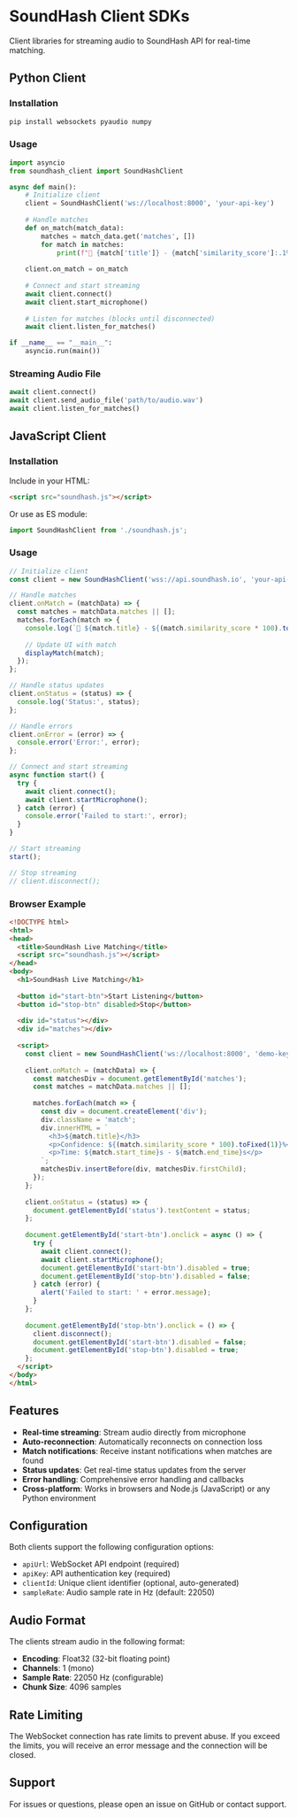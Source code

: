 # SoundHash Client SDKs

Client libraries for streaming audio to SoundHash API for real-time matching.

## Python Client

### Installation

```bash
pip install websockets pyaudio numpy
```

### Usage

```python
import asyncio
from soundhash_client import SoundHashClient

async def main():
    # Initialize client
    client = SoundHashClient('ws://localhost:8000', 'your-api-key')
    
    # Handle matches
    def on_match(match_data):
        matches = match_data.get('matches', [])
        for match in matches:
            print(f"🎵 {match['title']} - {match['similarity_score']:.1%}")
    
    client.on_match = on_match
    
    # Connect and start streaming
    await client.connect()
    await client.start_microphone()
    
    # Listen for matches (blocks until disconnected)
    await client.listen_for_matches()

if __name__ == "__main__":
    asyncio.run(main())
```

### Streaming Audio File

```python
await client.connect()
await client.send_audio_file('path/to/audio.wav')
await client.listen_for_matches()
```

## JavaScript Client

### Installation

Include in your HTML:

```html
<script src="soundhash.js"></script>
```

Or use as ES module:

```javascript
import SoundHashClient from './soundhash.js';
```

### Usage

```javascript
// Initialize client
const client = new SoundHashClient('wss://api.soundhash.io', 'your-api-key');

// Handle matches
client.onMatch = (matchData) => {
  const matches = matchData.matches || [];
  matches.forEach(match => {
    console.log(`🎵 ${match.title} - ${(match.similarity_score * 100).toFixed(1)}%`);
    
    // Update UI with match
    displayMatch(match);
  });
};

// Handle status updates
client.onStatus = (status) => {
  console.log('Status:', status);
};

// Handle errors
client.onError = (error) => {
  console.error('Error:', error);
};

// Connect and start streaming
async function start() {
  try {
    await client.connect();
    await client.startMicrophone();
  } catch (error) {
    console.error('Failed to start:', error);
  }
}

// Start streaming
start();

// Stop streaming
// client.disconnect();
```

### Browser Example

```html
<!DOCTYPE html>
<html>
<head>
  <title>SoundHash Live Matching</title>
  <script src="soundhash.js"></script>
</head>
<body>
  <h1>SoundHash Live Matching</h1>
  
  <button id="start-btn">Start Listening</button>
  <button id="stop-btn" disabled>Stop</button>
  
  <div id="status"></div>
  <div id="matches"></div>
  
  <script>
    const client = new SoundHashClient('ws://localhost:8000', 'demo-key');
    
    client.onMatch = (matchData) => {
      const matchesDiv = document.getElementById('matches');
      const matches = matchData.matches || [];
      
      matches.forEach(match => {
        const div = document.createElement('div');
        div.className = 'match';
        div.innerHTML = `
          <h3>${match.title}</h3>
          <p>Confidence: ${(match.similarity_score * 100).toFixed(1)}%</p>
          <p>Time: ${match.start_time}s - ${match.end_time}s</p>
        `;
        matchesDiv.insertBefore(div, matchesDiv.firstChild);
      });
    };
    
    client.onStatus = (status) => {
      document.getElementById('status').textContent = status;
    };
    
    document.getElementById('start-btn').onclick = async () => {
      try {
        await client.connect();
        await client.startMicrophone();
        document.getElementById('start-btn').disabled = true;
        document.getElementById('stop-btn').disabled = false;
      } catch (error) {
        alert('Failed to start: ' + error.message);
      }
    };
    
    document.getElementById('stop-btn').onclick = () => {
      client.disconnect();
      document.getElementById('start-btn').disabled = false;
      document.getElementById('stop-btn').disabled = true;
    };
  </script>
</body>
</html>
```

## Features

- **Real-time streaming**: Stream audio directly from microphone
- **Auto-reconnection**: Automatically reconnects on connection loss
- **Match notifications**: Receive instant notifications when matches are found
- **Status updates**: Get real-time status updates from the server
- **Error handling**: Comprehensive error handling and callbacks
- **Cross-platform**: Works in browsers and Node.js (JavaScript) or any Python environment

## Configuration

Both clients support the following configuration options:

- `apiUrl`: WebSocket API endpoint (required)
- `apiKey`: API authentication key (required)
- `clientId`: Unique client identifier (optional, auto-generated)
- `sampleRate`: Audio sample rate in Hz (default: 22050)

## Audio Format

The clients stream audio in the following format:

- **Encoding**: Float32 (32-bit floating point)
- **Channels**: 1 (mono)
- **Sample Rate**: 22050 Hz (configurable)
- **Chunk Size**: 4096 samples

## Rate Limiting

The WebSocket connection has rate limits to prevent abuse. If you exceed the limits, you will receive an error message and the connection will be closed.

## Support

For issues or questions, please open an issue on GitHub or contact support.

